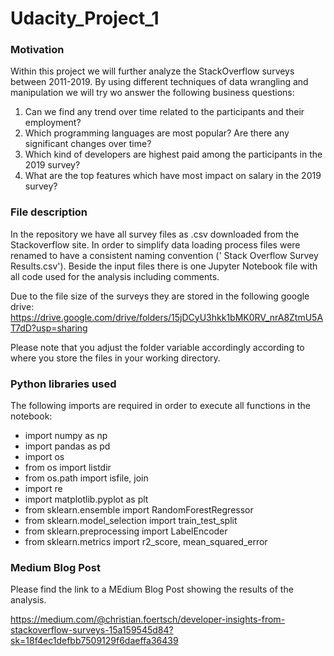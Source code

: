 # Udacity_Project_1

### Motivation
Within this project we will further analyze the StackOverflow surveys between 2011-2019. By using different techniques of data wrangling and manipulation we will try wo answer the following business questions:

1. Can we find any trend over time related to the participants and their employment?
2. Which programming languages are most popular? Are there any significant changes over time?
3. Which kind of developers are highest paid among the participants in the 2019 survey?
4. What are the top features which have most impact on salary in the 2019 survey?

### File description
In the repository we have all survey files as .csv downloaded from the Stackoverflow site. In order to simplify data loading process files were renamed to have a consistent naming convention ('<year> Stack Overflow Survey Results.csv'). Beside the input files there is one Jupyter Notebook file with all code used for the analysis including comments.

Due to the file size of the surveys they are stored in the following google drive:
https://drive.google.com/drive/folders/15jDCyU3hkk1bMK0RV_nrA8ZtmU5AT7dD?usp=sharing

Please note that you adjust the folder variable accordingly according to where you store the files in your working directory.
  
### Python libraries used
The following imports are required in order to execute all functions in the notebook:
- import numpy as np
- import pandas as pd
- import os
- from os import listdir
- from os.path import isfile, join
- import re
- import matplotlib.pyplot as plt
- from sklearn.ensemble import RandomForestRegressor
- from sklearn.model_selection import train_test_split
- from sklearn.preprocessing import LabelEncoder
- from sklearn.metrics import r2_score, mean_squared_error


### Medium Blog Post
Please find the link to a MEdium Blog Post showing the results of the analysis.

https://medium.com/@christian.foertsch/developer-insights-from-stackoverflow-surveys-15a159545d84?sk=18f4ec1defbb7509129f6daeffa36439
